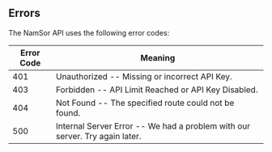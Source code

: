 ## Errors

The NamSor API uses the following error codes:

| Error Code | Meaning                                                                     |
| ---------- | --------------------------------------------------------------------------- |
| 401        | Unauthorized -- Missing or incorrect API Key.                               |
| 403        | Forbidden -- API Limit Reached or API Key Disabled.                         |
| 404        | Not Found -- The specified route could not be found.                        |
| 500        | Internal Server Error -- We had a problem with our server. Try again later. |
